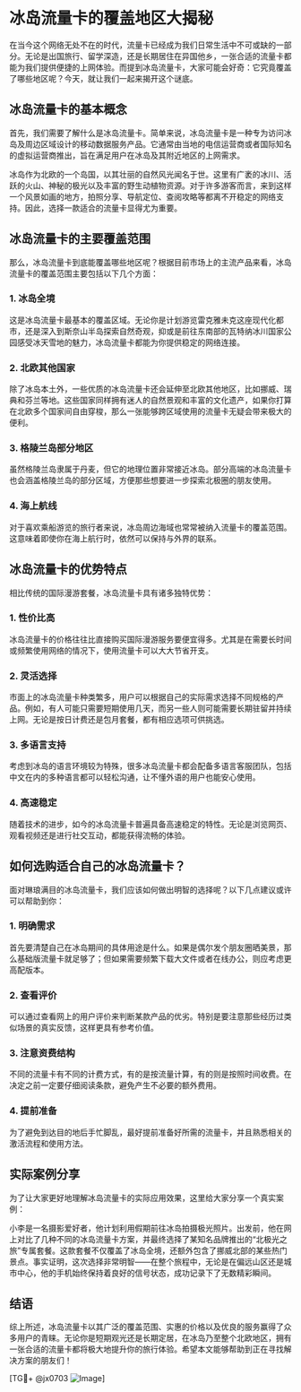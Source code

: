 # 冰岛流量卡的覆盖地区大揭秘

在当今这个网络无处不在的时代，流量卡已经成为我们日常生活中不可或缺的一部分。无论是出国旅行、留学深造，还是长期居住在异国他乡，一张合适的流量卡都能为我们提供便捷的上网体验。而提到冰岛流量卡，大家可能会好奇：它究竟覆盖了哪些地区呢？今天，就让我们一起来揭开这个谜底。

## 冰岛流量卡的基本概念

首先，我们需要了解什么是冰岛流量卡。简单来说，冰岛流量卡是一种专为访问冰岛及周边区域设计的移动数据服务产品。它通常由当地的电信运营商或者国际知名的虚拟运营商推出，旨在满足用户在冰岛及其附近地区的上网需求。

冰岛作为北欧的一个岛国，以其壮丽的自然风光闻名于世。这里有广袤的冰川、活跃的火山、神秘的极光以及丰富的野生动植物资源。对于许多游客而言，来到这样一个风景如画的地方，拍照分享、导航定位、查阅攻略等都离不开稳定的网络支持。因此，选择一款适合的流量卡显得尤为重要。

## 冰岛流量卡的主要覆盖范围

那么，冰岛流量卡到底能覆盖哪些地区呢？根据目前市场上的主流产品来看，冰岛流量卡的覆盖范围主要包括以下几个方面：

### 1. 冰岛全境

这是冰岛流量卡最基本的覆盖区域。无论你是计划游览雷克雅未克这座现代化都市，还是深入到斯奈山半岛探索自然奇观，抑或是前往东南部的瓦特纳冰川国家公园感受冰天雪地的魅力，冰岛流量卡都能为你提供稳定的网络连接。

### 2. 北欧其他国家

除了冰岛本土外，一些优质的冰岛流量卡还会延伸至北欧其他地区，比如挪威、瑞典和芬兰等地。这些国家同样拥有迷人的自然景观和丰富的文化遗产，如果你打算在北欧多个国家间自由穿梭，那么一张能够跨区域使用的流量卡无疑会带来极大的便利。

### 3. 格陵兰岛部分地区

虽然格陵兰岛隶属于丹麦，但它的地理位置非常接近冰岛。部分高端的冰岛流量卡也会涵盖格陵兰岛的部分区域，方便那些想要进一步探索北极圈的朋友使用。

### 4. 海上航线

对于喜欢乘船游览的旅行者来说，冰岛周边海域也常常被纳入流量卡的覆盖范围。这意味着即使你在海上航行时，依然可以保持与外界的联系。

## 冰岛流量卡的优势特点

相比传统的国际漫游套餐，冰岛流量卡具有诸多独特优势：

### 1. 性价比高

冰岛流量卡的价格往往比直接购买国际漫游服务要便宜得多。尤其是在需要长时间或频繁使用网络的情况下，使用流量卡可以大大节省开支。

### 2. 灵活选择

市面上的冰岛流量卡种类繁多，用户可以根据自己的实际需求选择不同规格的产品。例如，有人可能只需要短期使用几天，而另一些人则可能需要长期驻留并持续上网。无论是按日计费还是包月套餐，都有相应选项可供挑选。

### 3. 多语言支持

考虑到冰岛的语言环境较为特殊，很多冰岛流量卡都会配备多语言客服团队，包括中文在内的多种语言都可以轻松沟通，让不懂外语的用户也能安心使用。

### 4. 高速稳定

随着技术的进步，如今的冰岛流量卡普遍具备高速稳定的特性。无论是浏览网页、观看视频还是进行社交互动，都能获得流畅的体验。

## 如何选购适合自己的冰岛流量卡？

面对琳琅满目的冰岛流量卡，我们应该如何做出明智的选择呢？以下几点建议或许可以帮助到你：

### 1. 明确需求

首先要清楚自己在冰岛期间的具体用途是什么。如果是偶尔发个朋友圈晒美景，那么基础版流量卡就足够了；但如果需要频繁下载大文件或者在线办公，则应考虑更高配版本。

### 2. 查看评价

可以通过查看网上的用户评价来判断某款产品的优劣。特别是要注意那些经历过类似场景的真实反馈，这样更具有参考价值。

### 3. 注意资费结构

不同的流量卡有不同的计费方式，有的是按流量计算，有的则是按照时间收费。在决定之前一定要仔细阅读条款，避免产生不必要的额外费用。

### 4. 提前准备

为了避免到达目的地后手忙脚乱，最好提前准备好所需的流量卡，并且熟悉相关的激活流程和使用方法。

## 实际案例分享

为了让大家更好地理解冰岛流量卡的实际应用效果，这里给大家分享一个真实案例：

小李是一名摄影爱好者，他计划利用假期前往冰岛拍摄极光照片。出发前，他在网上对比了几种不同的冰岛流量卡方案，并最终选择了某知名品牌推出的“北极光之旅”专属套餐。这款套餐不仅覆盖了冰岛全境，还额外包含了挪威北部的某些热门景点。事实证明，这次选择非常明智——在整个旅程中，无论是在偏远山区还是城市中心，他的手机始终保持着良好的信号状态，成功记录下了无数精彩瞬间。

## 结语

综上所述，冰岛流量卡以其广泛的覆盖范围、实惠的价格以及优良的服务赢得了众多用户的青睐。无论你是短期观光还是长期定居，在冰岛乃至整个北欧地区，拥有一张合适的流量卡都将极大地提升你的旅行体验。希望本文能够帮助到正在寻找解决方案的朋友们！

[TG💪+ @jx0703 ![Image](https://github.com/user-attachments/assets/dbca1d08-cadb-493c-b0ec-ad6f7a83f270)]
